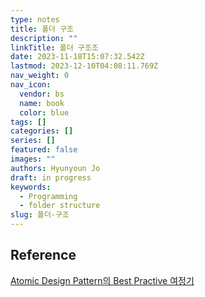 ```yaml
---
type: notes
title: 폴더 구조
description: ""
linkTitle: 폴더 구조조
date: 2023-11-18T15:07:32.542Z
lastmod: 2023-12-10T04:08:11.769Z
nav_weight: 0
nav_icon:
  vendor: bs
  name: book
  color: blue
tags: []
categories: []
series: []
featured: false
images: ""
authors: Hyunyoun Jo
draft: in progress
keywords:
  - Programming
  - folder structure
slug: 폴더-구조
---
```


## Reference

[Atomic Design Pattern의 Best Practive 여정기](https://yozm.wishket.com/magazine/detail/1531/)
